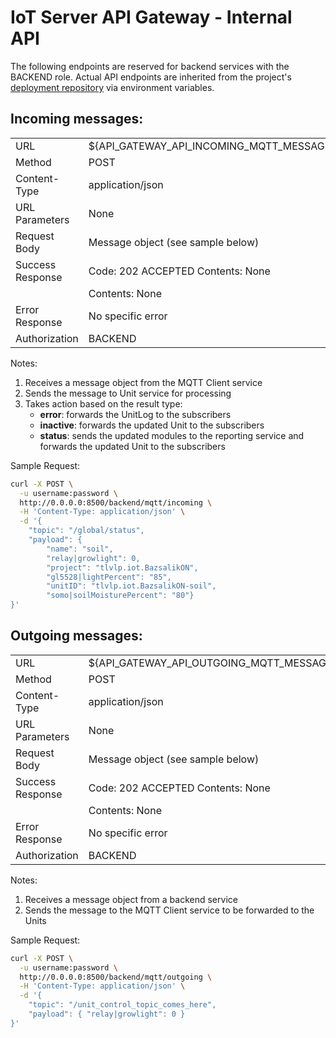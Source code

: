 # IoT Server API Gateway - Internal API

The following endpoints are reserved for backend services with the BACKEND role.
Actual API endpoints are inherited from the project's [deployment repository](https://github.com/tlvlp/iot-server-deployment) via environment variables.

##  Incoming messages:
| | |
| :--- | :--- |
| URL | ${API_GATEWAY_API_INCOMING_MQTT_MESSAGE} |
| Method | POST |
| Content-Type | application/json |
| URL Parameters | None |
| Request Body | Message object (see sample below) |
| Success Response | Code: 202 ACCEPTED Contents: None |
| | Contents: None |
| Error Response | No specific error |
| Authorization | BACKEND |

Notes: 
1. Receives a message object from the MQTT Client service
2. Sends the message to Unit service for processing
3. Takes action based on the result type:
    - **error**: forwards the UnitLog to the subscribers
    - **inactive**: forwards the updated Unit to the subscribers
    - **status**: sends the updated modules to the reporting service and forwards the updated Unit to the subscribers 

Sample Request:
```bash
curl -X POST \
  -u username:password \
  http://0.0.0.0:8500/backend/mqtt/incoming \
  -H 'Content-Type: application/json' \
  -d '{
	"topic": "/global/status",
	"payload": {
		"name": "soil", 
		"relay|growlight": 0, 
		"project": "tlvlp.iot.BazsalikON", 
		"gl5528|lightPercent": "85", 
		"unitID": "tlvlp.iot.BazsalikON-soil", 
		"somo|soilMoisturePercent": "80"}
}'
```
##  Outgoing messages:
| | |
| :--- | :--- |
| URL | ${API_GATEWAY_API_OUTGOING_MQTT_MESSAGE} |
| Method | POST |
| Content-Type | application/json |
| URL Parameters | None |
| Request Body | Message object (see sample below) |
| Success Response | Code: 202 ACCEPTED Contents: None |
| | Contents: None |
| Error Response | No specific error |
| Authorization | BACKEND |

Notes: 
1. Receives a message object from a backend service
2. Sends the message to the MQTT Client service to be forwarded to the Units

Sample Request:
```bash
curl -X POST \
  -u username:password \
  http://0.0.0.0:8500/backend/mqtt/outgoing \
  -H 'Content-Type: application/json' \
  -d '{
	"topic": "/unit_control_topic_comes_here",
	"payload": { "relay|growlight": 0 }
}'
```


